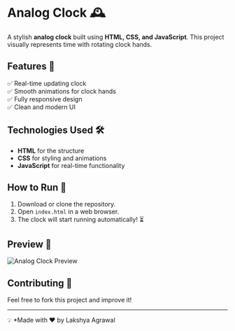 # Analog Clock 🕰️

A stylish **analog clock** built using **HTML, CSS, and JavaScript**. This project visually represents time with rotating clock hands.

## Features 🚀
✅ Real-time updating clock  
✅ Smooth animations for clock hands  
✅ Fully responsive design  
✅ Clean and modern UI  

## Technologies Used 🛠️
- **HTML** for the structure  
- **CSS** for styling and animations  
- **JavaScript** for real-time functionality  

## How to Run 🏃
1. Download or clone the repository.  
2. Open `index.html` in a web browser.  
3. The clock will start running automatically! ⏳  

## Preview 📸
![Analog Clock Preview](preview.png)  

## Contributing 🤝
Feel free to fork this project and improve it!  

---
💡 *Made with ❤️ by Lakshya Agrawal
